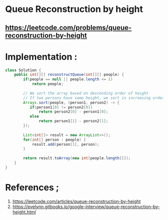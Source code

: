 # Queue Reconstruction by height
## https://leetcode.com/problems/queue-reconstruction-by-height



# Implementation :
```java
class Solution {
    public int[][] reconstructQueue(int[][] people) {
        if(people == null || people.length <= 1)
            return people;
        
        // We sort the array based on descending order of height
        // If two persons have same height, we sort in increasing order of index k
        Arrays.sort(people, (person1, person2) -> {
           if(person1[0] != person2[0])
               return person2[0] - person1[0];
           else
               return person1[1] - person2[1];
        });
        
        List<int[]> result = new ArrayList<>();
        for(int[] person : people) {
            result.add(person[1], person);
        }
        
        return result.toArray(new int[people.length][]);
    }
}
```

# References ;
1. https://leetcode.com/articles/queue-reconstruction-by-height
2. https://evelynn.gitbooks.io/google-interview/queue-reconstruction-by-height.html
